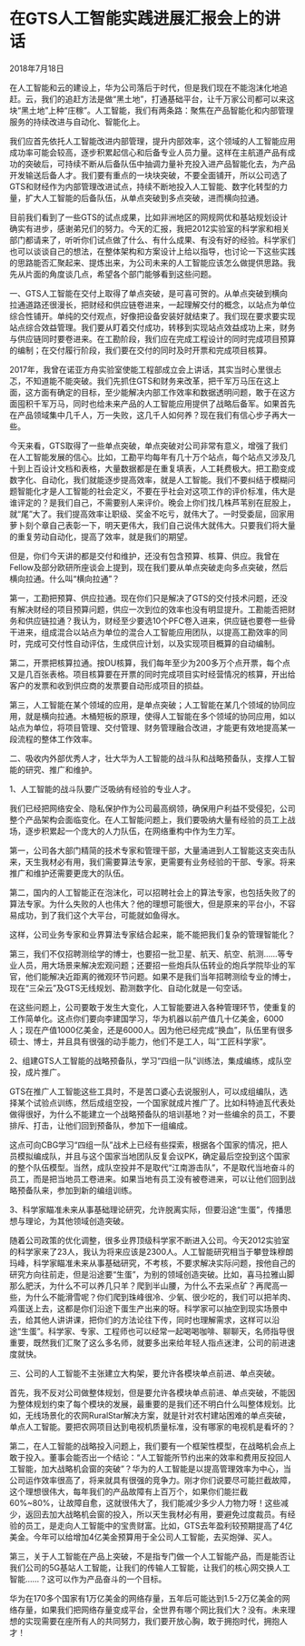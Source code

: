 # 在GTS人工智能实践进展汇报会上的讲话

2018年7月18日

在人工智能和云的建设上，华为公司落后于时代，但是我们现在不能泡沫化地追赶。云，我们的追赶方法是做“黑土地”，打通基础平台，让千万家公司都可以来这块“黑土地”上种“庄稼”。人工智能，我们有两条路：聚焦在产品智能化和内部管理服务的持续改进与自动化、智能化上。

我们应首先依托人工智能改进内部管理，提升内部效率，这个领域的人工智能应用成功率可能会较高，逐步积累起信心和后备专业人员力量。这样在主航道产品有成功的突破后，可持续不断从后备队伍中抽调力量补充投入进产品智能化去，为产品开发输送后备人才。我们要有重点的一块块突破，不要全面铺开，所以公司选了GTS和财经作为内部管理改进试点，持续不断地投入人工智能、数字化转型的力量，扩大人工智能的后备队伍，从单点突破到多点突破，进而横向拉通。

目前我们看到了一些GTS的试点成果，比如非洲地区的网规网优和基站规划设计确实有进步，感谢弟兄们的努力。今天的汇报，我把2012实验室的科学家和相关部门都请来了，听听你们试点做了什么、有什么成果、有没有好的经验。科学家们也可以谈谈自己的想法，在整体架构和方案设计上给以指导，也讨论一下这些实践的思路能否汇聚起来、提炼出来，为公司未来的人工智能应该怎么做提供思路。我先从片面的角度谈几点，希望各个部门能够看到这些问题。

一、GTS人工智能在交付上取得了单点突破，是可喜可贺的。从单点突破到横向拉通道路还很漫长，把财经和供应链卷进来，一起理解交付的概念，以站点为单位综合性铺开。单纯的交付观点，好像把设备安装好就结束了。我们现在要求要实现站点综合效益管理。我们要从盯着交付成功，转移到实现站点效益成功上来，财务与供应链同时要卷进来。在工勘阶段，我们应在完成工程设计的同时完成项目预算的编制；在交付履行阶段，我们要在交付的同时及时开票和完成项目核算。

2017年，我曾在诺亚方舟实验室使能工程部成立会上讲话，其实当时心里很忐忑，不知道能不能突破。我们先抓住GTS和财务来改革，把千军万马压在这上面，这方面有确定的目标，至少能解决内部工作效率和数据透明问题，敢于在这方面囤积千军万马，同时也给未来产品的人工智能应用提供了战略后备军。如果首先在产品领域集中几千人，万一失败，这几千人如何养？现在我们有信心步子再大一些。

今天来看，GTS取得了一些单点突破，单点突破对公司非常有意义，增强了我们在人工智能发展的信心。比如，工勘平均每年有几十万个站点，每个站点又涉及几十到上百设计文档和表格，大量数据都是在重复填表，人工耗费极大。把工勘变成数字化、自动化，我们就能逐步提高效率，就是人工智能。我们不要纠结于模糊问题智能化才是人工智能的社会定义，不要在乎社会对这项工作的评价标准，伟大是谁评定的？是我们自己，不需要别人来评价。晚会上你们找几株芦苇别在屁股上，就“尾”大了。我们提高效率让职级、奖金不吃亏，就伟大了。一时受委屈，回家用萝卜刻个章自己表彰一下，明天更伟大，我们自己说伟大就伟大。只要我们将大量的重复劳动自动化，提高了效率，就是我们的期望。

但是，你们今天讲的都是交付和维护，还没有包含预算、核算、供应。我曾在Fellow及部分欧研所座谈会上提到，现在我们要从单点突破走向多点突破，然后横向拉通。什么叫“横向拉通”？

第一，工勘把预算、供应拉通。现在你们只是解决了GTS的交付技术问题，还没有解决财经的项目预算问题，供应一次到位的效率也没有明显提升。工勘能否把财务和供应链拉通？我认为，财经至少要选10个PFC卷入进来，供应链也要卷一些骨干进来，组成混合以站点为单位的混合人工智能应用团队，以提高工勘效率的同时，完成可交付性自动评估，生成供应计划，以及实现项目概算的自动编制。

第二，开票把核算拉通。按DU核算，我们每年至少为200多万个点开票，每个点又是几百张表格。项目核算要在开票的同时完成项目实时经营情况的核算，开出给客户的发票和收到供应商的发票要自动形成项目的损益。

第三，人工智能在某个领域的应用，是单点突破；人工智能在某几个领域的协同应用，就是横向拉通。木桶短板的原理，使得人工智能在多个领域的协同应用，如以站点为单位，将项目管理、交付管理、财务管理融合改进，才能更有效地提高某一段流程的整体工作效率。

二、吸收内外部优秀人才，壮大华为人工智能的战斗队和战略预备队，支撑人工智能的研究、推广和维护。

1、人工智能的战斗队要广泛吸纳有经验的专业人才。

我们已经把网络安全、隐私保护作为公司最高纲领，确保用户利益不受侵犯，公司整个产品架构会面临变化。在人工智能问题上，我们要吸纳大量有经验的员工上战场，逐步积累起一个庞大的人力队伍，在网络重构中作为生力军。

第一，公司各大部门精简的技术专家和管理干部，大量涌进到人工智能这支突击队来，天生我材必有用，我们需要算法专家，更需要有业务经验的干部、专家。将来推广和维护还需要更庞大的队伍。

第二，国内的人工智能正在泡沫化，可以招聘社会上的算法专家，也包括失败了的算法专家。为什么失败的人也伟大？他的理想可能很大，但是原来的平台小，不容易成功，到了我们这个大平台，可能就如鱼得水。

这样，公司业务专家和业界算法专家结合起来，能不能把我们复杂的管理智能化？

第三，我们不仅招聘测绘学的博士，也要招一批卫星、航天、航空、航测……等专业人员，用大场景来解决宏观问题；还要招一些炮兵队伍转业的炮兵学院毕业的军官，他们能解决近距离的微观环节问题。如果不是我们当年招聘测绘专业的博士，现在“三朵云”及GTS无线规划、勘测数字化、自动化就是一句空话。

在这些问题上，公司要敢于发生大变化，人工智能要进入各种管理环节，使重复的工作简单化。这点你们要向李建国学习，华为机器以前产值几十亿美金，6000人；现在产值1000亿美金，还是6000人。因为他已经完成“换血”，队伍里有很多硕士、博士，并且具有很强的动手能力，他们不是工人，叫“工匠科学家”。

2、组建GTS人工智能的战略预备队，学习“四组一队”训练法，集成编练，成队空投，成片推广。

GTS在推广人工智能这些工具时，不是苦口婆心去说服别人，可以成组编队，选择某个试验点训练，然后成组空投，一个国家就成片推广了。比如科特迪瓦代表处做得很好，为什么不能建立一个战略预备队的培训基地？对一些编余的员工，不要排斥、打击，让他们回到预备队，参加下一组编成。

这点可向CBG学习“四组一队”战术上已经有些探索，根据各个国家的情况，把人员模拟编成队，并且与这个国家当地团队反复会议PK，确定最后空投到这个国家的整个队伍模型。当然，成队空投并不是取代“江南游击队”，不是取代当地奋斗的员工，而是把当地员工卷进来。如果当地有员工没有被卷进来，可以让他们回到战略预备队来，参加到新的编组训练。

3、科学家瞄准未来从事基础理论研究，允许脱离实际，但要沿途“生蛋”，传播思想与理论，为其他领域创造突破。

随着公司政策的优化调整，很多业界顶级科学家不断进入公司。今天2012实验室的科学家来了23人，我认为将来应该是2300人。人工智能研究相当于攀登珠穆朗玛峰，科学家瞄准未来从事基础研究，不考核，不要求解决实际问题，按他自己的研究方向往前走，但是沿途要“生蛋”，为别的领域创造突破。比如，喜马拉雅山脚那么肥沃，为什么不可以养几只羊？爬到半山腰，为什么不去采点矿？再爬高一些，为什么不能滑雪呢？你们爬到珠峰很冷、少氧、很少吃的，我们可以把羊肉、鸡蛋送上去，这都是你们沿途下蛋生产出来的呀。科学家可以抽空到现实场景中去，给其他人讲讲课，把你们的方法论往下传，同时也理解需求，这样可以沿途“生蛋”。科学家、专家、工程师也可以经常一起喝喝咖啡、聊聊天，名师指导很重要，既然我们汇聚了这么多名师，就要多出来给年轻人指点迷津，公司的前进速度就快。

三、公司的人工智能不主张建立大构架，要允许各模块单点前进、单点突破。

首先，我不反对公司做整体规划，但是要允许各模块单点前进、单点突破，不能因为整体规划约束了每个模块的发展，最重要的是我们还不明白什么叫整体规划。比如，无线场景化的农网RuralStar解决方案，就是针对农村建站困难的单点突破，单点人工智能。要把农网项目达到电视机质量标准，没有哪家的电视机是看坏的？

第二，在人工智能的战略投入问题上，我们要有一个框架性模型，在战略机会点上敢于投入。董事会能否出一个结论：“人工智能所节约出来的效率和费用反投回人工智能，加大战略机会窗的突破”？华为的人工智能是以提高管理效率为中心，当公司运作效率很高了，将来就具有很强的竞争力。刚才你们说要尽可能拦截故障，这个理想很伟大，每年我们的产品故障有上百万个，如果你们能拦截60%~80%，让故障自愈，这就很伟大了，我们能减少多少人力物力呀！这些减少，返回去加大战略机会窗的投入，所以天生我材必有用，要避免过度裁员。有经验的员工，是走向人工智能中的宝贵财富。比如，GTS去年盈利较预期提高了4亿美金。今年可以给增加4亿美金预算用于全公司人工智能，去买炮弹、买人。

第三，关于人工智能在产品上突破，不是指专门做一个人工智能产品，而是能否让我们公司的5G基站人工智能，让我们的传输人工智能，让我们的核心网交换人工智能……？这可以作为产品奋斗的一个目标。

华为在170多个国家有1万亿美金的网络存量，五年后可能达到1.5-2万亿美金的网络存量，如果我们把网络存量变成平台，全世界有哪个网比我们大？没有。未来理想的实现需要在座所有人的共同努力，我们要开放心胸，敢于拥抱时代，拥抱人才！


